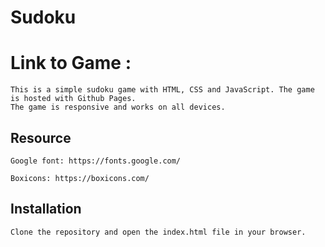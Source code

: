 # Sudoku

# Link to Game : 

    This is a simple sudoku game with HTML, CSS and JavaScript. The game is hosted with Github Pages. 
    The game is responsive and works on all devices.

## Resource

    Google font: https://fonts.google.com/

    Boxicons: https://boxicons.com/

## Installation

    Clone the repository and open the index.html file in your browser.
